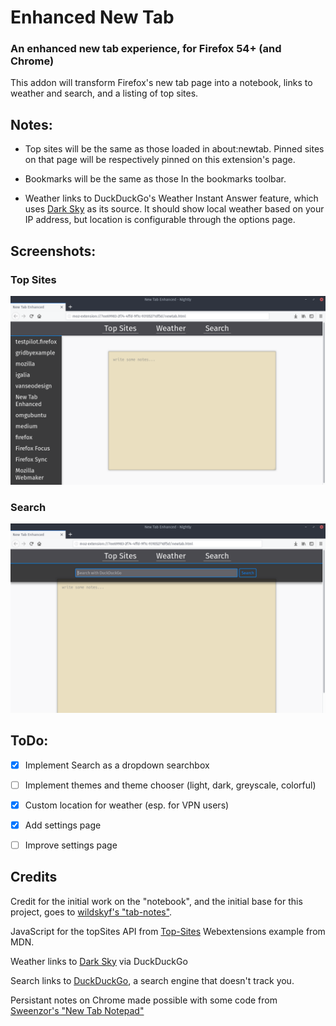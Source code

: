 # Enhanced New Tab

### An enhanced new tab experience, for Firefox 54+ (and Chrome)

This addon will transform Firefox's new tab page into a notebook, links to weather and search, and a listing of top sites.

Notes:
---

 - Top sites will be the same as those loaded in about:newtab.  Pinned sites on that page will be respectively pinned on this extension's page.  

  - Bookmarks will be the same as those In the bookmarks toolbar.  

 - Weather links to DuckDuckGo's Weather Instant Answer feature, which uses [Dark Sky](https://darksky.net) as its source. It should show local weather based on your IP address, but location is configurable through the options page.


Screenshots:
---

### Top Sites
![Top Sites](images/sites.png)

### Search
![](images/search.png)

ToDo:
---
* [X] Implement Search as a dropdown searchbox

* [ ] Implement themes and theme chooser (light, dark, greyscale, colorful)

* [X] Custom location for weather (esp. for VPN users)

* [X] Add settings page

* [ ] Improve settings page


Credits
---

Credit for the initial work on the "notebook", and the initial base for this project, goes to [wildskyf's "tab-notes"](https://github.com/wildskyf/tab-notes/).

JavaScript for the topSites API from [Top-Sites](https://github.com/mdn/webextensions-examples/tree/master/top-sites) Webextensions example from MDN.

Weather links to [Dark Sky](https://darksky.net) via DuckDuckGo

Search links to [DuckDuckGo](https://duckduckgo.com), a search engine that doesn't track you.

Persistant notes on Chrome made possible with some code from [Sweenzor's "New Tab Notepad"](https://github.com/sweenzor/new-tab-notepad)
